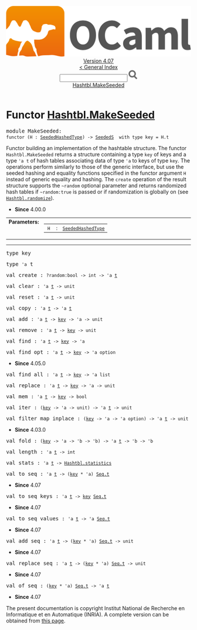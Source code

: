 <!-- ((! set title API !)) ((! set documentation !)) ((! set api !)) ((! set nobreadcrumb !)) -->
<div class="api"><header><nav class="toc brand"><a class="brand" href="https://ocaml.org/"><img src="colour-logo-gray.svg" class="svg" alt="OCaml"></a></nav><nav class="toc"><div class="toc_version"><a href="/docs" id="version-select">Version 4.07</a></div><a href="index.html">&lt; General Index</a><div class="api_search"><input type="text" name="apisearch" id="api_search" oninput="mySearch(false);" onkeypress="this.oninput();" onclick="this.oninput();" onpaste="this.oninput();">
<img src="search_icon.svg" alt="Search" class="svg" onclick="mySearch(false)"></div>
<div id="search_results"></div><div class="toc_title"><a href="#top">Hashtbl.MakeSeeded</a></div><ul></ul></nav></header>

<h1>Functor <a href="type_Hashtbl.MakeSeeded.html">Hashtbl.MakeSeeded</a></h1>

<pre><span id="MODULEMakeSeeded"><span class="keyword">module</span> MakeSeeded</span>: <div class="sig_block"><code class="code"><span class="keyword">functor</span>&nbsp;(</code><code class="code"><span class="constructor">H</span></code><code class="code">&nbsp;:&nbsp;</code><code class="type"><a href="Hashtbl.SeededHashedType.html">SeededHashedType</a></code><code class="code">)&nbsp;<span class="keywordsign">-&gt;</span>&nbsp;</code><code class="type"><a href="Hashtbl.SeededS.html">SeededS</a></code><code class="type">  with type key = H.t</code></div></pre><div class="info module top">
<div class="info-desc">
<p>Functor building an implementation of the hashtable structure.
    The functor <code class="code"><span class="constructor">Hashtbl</span>.<span class="constructor">MakeSeeded</span></code> returns a structure containing
    a type <code class="code">key</code> of keys and a type <code class="code"><span class="keywordsign">'</span>a&nbsp;t</code> of hash tables
    associating data of type <code class="code"><span class="keywordsign">'</span>a</code> to keys of type <code class="code">key</code>.
    The operations perform similarly to those of the generic
    interface, but use the seeded hashing and equality functions
    specified in the functor argument <code class="code"><span class="constructor">H</span></code> instead of generic
    equality and hashing.  The <code class="code">create</code> operation of the
    result structure supports the <code class="code">~random</code> optional parameter
    and returns randomized hash tables if <code class="code">~random:<span class="keyword">true</span></code> is passed
    or if randomization is globally on (see <a href="Hashtbl.html#VALrandomize"><code class="code"><span class="constructor">Hashtbl</span>.randomize</code></a>).</p>
</div>
<ul class="info-attributes">
<li><b>Since</b> 4.00.0</li>
</ul>
</div>
<table border="0" cellpadding="3" width="100%">
<tbody><tr>
<td align="left" valign="top" width="1%%"><b>Parameters: </b></td>
<td>
<table class="paramstable">
<tbody><tr>
<td align="center" valign="top" width="15%">
<code>H</code></td>
<td align="center" valign="top">:</td>
<td><code class="type"><a href="Hashtbl.SeededHashedType.html">SeededHashedType</a></code>
</td></tr></tbody></table>
</td>
</tr>
</tbody></table>
<hr width="100%">

<pre><span id="TYPEkey"><span class="keyword">type</span> <code class="type"></code>key</span> </pre>


<pre><span id="TYPEt"><span class="keyword">type</span> <code class="type">'a</code> t</span> </pre>


<pre><span id="VALcreate"><span class="keyword">val</span> create</span> : <code class="type">?random:bool -&gt; int -&gt; 'a <a href="Hashtbl.SeededS.html#TYPEt">t</a></code></pre>
<pre><span id="VALclear"><span class="keyword">val</span> clear</span> : <code class="type">'a <a href="Hashtbl.SeededS.html#TYPEt">t</a> -&gt; unit</code></pre>
<pre><span id="VALreset"><span class="keyword">val</span> reset</span> : <code class="type">'a <a href="Hashtbl.SeededS.html#TYPEt">t</a> -&gt; unit</code></pre>
<pre><span id="VALcopy"><span class="keyword">val</span> copy</span> : <code class="type">'a <a href="Hashtbl.SeededS.html#TYPEt">t</a> -&gt; 'a <a href="Hashtbl.SeededS.html#TYPEt">t</a></code></pre>
<pre><span id="VALadd"><span class="keyword">val</span> add</span> : <code class="type">'a <a href="Hashtbl.SeededS.html#TYPEt">t</a> -&gt; <a href="Hashtbl.SeededS.html#TYPEkey">key</a> -&gt; 'a -&gt; unit</code></pre>
<pre><span id="VALremove"><span class="keyword">val</span> remove</span> : <code class="type">'a <a href="Hashtbl.SeededS.html#TYPEt">t</a> -&gt; <a href="Hashtbl.SeededS.html#TYPEkey">key</a> -&gt; unit</code></pre>
<pre><span id="VALfind"><span class="keyword">val</span> find</span> : <code class="type">'a <a href="Hashtbl.SeededS.html#TYPEt">t</a> -&gt; <a href="Hashtbl.SeededS.html#TYPEkey">key</a> -&gt; 'a</code></pre>
<pre><span id="VALfind_opt"><span class="keyword">val</span> find_opt</span> : <code class="type">'a <a href="Hashtbl.SeededS.html#TYPEt">t</a> -&gt; <a href="Hashtbl.SeededS.html#TYPEkey">key</a> -&gt; 'a option</code></pre><div class="info ">
<ul class="info-attributes">
<li><b>Since</b> 4.05.0</li>
</ul>
</div>

<pre><span id="VALfind_all"><span class="keyword">val</span> find_all</span> : <code class="type">'a <a href="Hashtbl.SeededS.html#TYPEt">t</a> -&gt; <a href="Hashtbl.SeededS.html#TYPEkey">key</a> -&gt; 'a list</code></pre>
<pre><span id="VALreplace"><span class="keyword">val</span> replace</span> : <code class="type">'a <a href="Hashtbl.SeededS.html#TYPEt">t</a> -&gt; <a href="Hashtbl.SeededS.html#TYPEkey">key</a> -&gt; 'a -&gt; unit</code></pre>
<pre><span id="VALmem"><span class="keyword">val</span> mem</span> : <code class="type">'a <a href="Hashtbl.SeededS.html#TYPEt">t</a> -&gt; <a href="Hashtbl.SeededS.html#TYPEkey">key</a> -&gt; bool</code></pre>
<pre><span id="VALiter"><span class="keyword">val</span> iter</span> : <code class="type">(<a href="Hashtbl.SeededS.html#TYPEkey">key</a> -&gt; 'a -&gt; unit) -&gt; 'a <a href="Hashtbl.SeededS.html#TYPEt">t</a> -&gt; unit</code></pre>
<pre><span id="VALfilter_map_inplace"><span class="keyword">val</span> filter_map_inplace</span> : <code class="type">(<a href="Hashtbl.SeededS.html#TYPEkey">key</a> -&gt; 'a -&gt; 'a option) -&gt; 'a <a href="Hashtbl.SeededS.html#TYPEt">t</a> -&gt; unit</code></pre><div class="info ">
<ul class="info-attributes">
<li><b>Since</b> 4.03.0</li>
</ul>
</div>

<pre><span id="VALfold"><span class="keyword">val</span> fold</span> : <code class="type">(<a href="Hashtbl.SeededS.html#TYPEkey">key</a> -&gt; 'a -&gt; 'b -&gt; 'b) -&gt; 'a <a href="Hashtbl.SeededS.html#TYPEt">t</a> -&gt; 'b -&gt; 'b</code></pre>
<pre><span id="VALlength"><span class="keyword">val</span> length</span> : <code class="type">'a <a href="Hashtbl.SeededS.html#TYPEt">t</a> -&gt; int</code></pre>
<pre><span id="VALstats"><span class="keyword">val</span> stats</span> : <code class="type">'a <a href="Hashtbl.SeededS.html#TYPEt">t</a> -&gt; <a href="Hashtbl.html#TYPEstatistics">Hashtbl.statistics</a></code></pre>
<pre><span id="VALto_seq"><span class="keyword">val</span> to_seq</span> : <code class="type">'a <a href="Hashtbl.SeededS.html#TYPEt">t</a> -&gt; (<a href="Hashtbl.SeededS.html#TYPEkey">key</a> * 'a) <a href="Seq.html#TYPEt">Seq.t</a></code></pre><div class="info ">
<ul class="info-attributes">
<li><b>Since</b> 4.07</li>
</ul>
</div>

<pre><span id="VALto_seq_keys"><span class="keyword">val</span> to_seq_keys</span> : <code class="type">'a <a href="Hashtbl.SeededS.html#TYPEt">t</a> -&gt; <a href="Hashtbl.SeededS.html#TYPEkey">key</a> <a href="Seq.html#TYPEt">Seq.t</a></code></pre><div class="info ">
<ul class="info-attributes">
<li><b>Since</b> 4.07</li>
</ul>
</div>

<pre><span id="VALto_seq_values"><span class="keyword">val</span> to_seq_values</span> : <code class="type">'a <a href="Hashtbl.SeededS.html#TYPEt">t</a> -&gt; 'a <a href="Seq.html#TYPEt">Seq.t</a></code></pre><div class="info ">
<ul class="info-attributes">
<li><b>Since</b> 4.07</li>
</ul>
</div>

<pre><span id="VALadd_seq"><span class="keyword">val</span> add_seq</span> : <code class="type">'a <a href="Hashtbl.SeededS.html#TYPEt">t</a> -&gt; (<a href="Hashtbl.SeededS.html#TYPEkey">key</a> * 'a) <a href="Seq.html#TYPEt">Seq.t</a> -&gt; unit</code></pre><div class="info ">
<ul class="info-attributes">
<li><b>Since</b> 4.07</li>
</ul>
</div>

<pre><span id="VALreplace_seq"><span class="keyword">val</span> replace_seq</span> : <code class="type">'a <a href="Hashtbl.SeededS.html#TYPEt">t</a> -&gt; (<a href="Hashtbl.SeededS.html#TYPEkey">key</a> * 'a) <a href="Seq.html#TYPEt">Seq.t</a> -&gt; unit</code></pre><div class="info ">
<ul class="info-attributes">
<li><b>Since</b> 4.07</li>
</ul>
</div>

<pre><span id="VALof_seq"><span class="keyword">val</span> of_seq</span> : <code class="type">(<a href="Hashtbl.SeededS.html#TYPEkey">key</a> * 'a) <a href="Seq.html#TYPEt">Seq.t</a> -&gt; 'a <a href="Hashtbl.SeededS.html#TYPEt">t</a></code></pre><div class="info ">
<ul class="info-attributes">
<li><b>Since</b> 4.07</li>
</ul>
</div>

<div class="copyright">The present documentation is copyright Institut National de Recherche en Informatique et en Automatique (INRIA). A complete version can be obtained from <a href="http://caml.inria.fr/pub/docs/manual-ocaml/">this page</a>.</div></div>